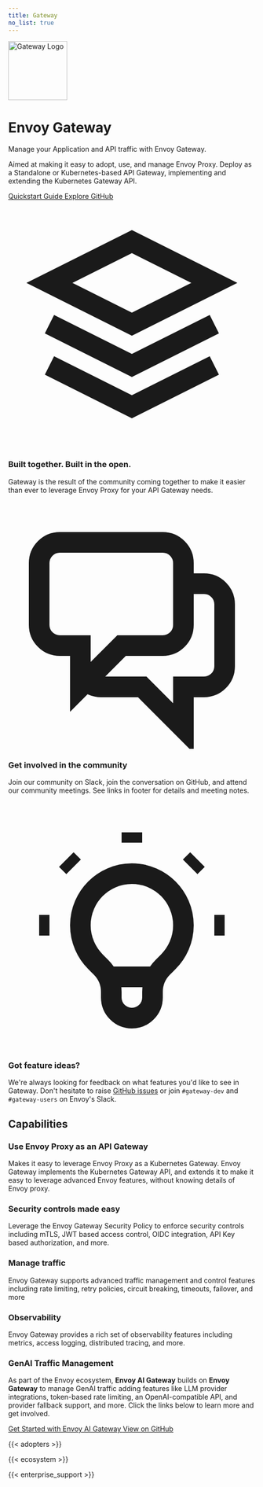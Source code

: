```yaml
---
title: Gateway
no_list: true
---
```


<div class="home-header">
  <div class="container">
    <img src="/icons/logo-white.svg" alt="Gateway Logo" class="mb-5" style="height: 120px;">
    <h1>Envoy Gateway</h1>
    <p class="lead">
      Manage your Application and API traffic with Envoy Gateway.
    </p>
    <p>
      Aimed at making it easy to adopt, use, and manage Envoy Proxy.
      Deploy as a Standalone or Kubernetes-based API Gateway, implementing and extending the Kubernetes Gateway API.
    </p>
    <div class="mt-5">
      <a class="btn btn-lg btn-glass me-3" href="/docs/tasks/quickstart/">
        <i class="fas fa-rocket me-2"></i>Quickstart Guide
      </a>
      <a class="btn btn-lg btn-glass" href="https://github.com/envoyproxy/gateway">
        <i class="fab fa-github me-2"></i>Explore GitHub
      </a>
    </div>
    <!-- <div class="mt-4">
      <a href="/docs/tasks/quickstart/" class="btn btn-primary btn-lg me-3">Get Started →</a>
    </div> -->
  </div>
</div>

<section class="feature-section">
  <div class="container">
    <div class="row justify-content-center">
      <article class="col-md-4">
        <div class="feature-box">
          <span class="feature-icon">
            <svg xmlns="http://www.w3.org/2000/svg" viewBox="0 0 24 24" fill="none" stroke="currentColor" stroke-width="2">
              <path d="M12 4L4 8l8 4 8-4-8-4zM4 12l8 4 8-4M4 16l8 4 8-4"/>
            </svg>
          </span>
          <h3>Built together. Built in the open.</h3>
          <p>
            Gateway is the result of the community coming together to make it easier than ever to leverage Envoy Proxy for your API Gateway needs.
          </p>
        </div>
      </article>
      <article class="col-md-4">
        <div class="feature-box">
          <span class="feature-icon">
            <svg xmlns="http://www.w3.org/2000/svg" viewBox="0 0 24 24" fill="none" stroke="currentColor" stroke-width="2">
              <path d="M17 8h2a2 2 0 012 2v6a2 2 0 01-2 2h-2v4l-4-4H9a1.994 1.994 0 01-1.414-.586m0 0L11 14h4a2 2 0 002-2V6a2 2 0 00-2-2H5a2 2 0 00-2 2v6a2 2 0 002 2h2v4l.586-.586z"/>
            </svg>
          </span>
          <h3>Get involved in the community</h3>
          <p>
            Join our community on Slack, join the conversation on GitHub, and attend our community meetings. See links in footer for details and meeting notes.
          </p>
        </div>
      </article>
      <article class="col-md-4">
        <div class="feature-box">
          <span class="feature-icon">
            <svg xmlns="http://www.w3.org/2000/svg" viewBox="0 0 24 24" fill="none" stroke="currentColor" stroke-width="2">
              <path d="M9.663 17h4.673M12 3v1m6.364 1.636l-.707.707M21 12h-1M4 12H3m3.343-5.657l-.707-.707m2.828 9.9a5 5 0 117.072 0l-.548.547A3.374 3.374 0 0014 18.469V19a2 2 0 11-4 0v-.531c0-.895-.356-1.754-.988-2.386l-.548-.547z"/>
            </svg>
          </span>
          <h3>Got feature ideas?</h3>
          <p>
            We're always looking for feedback on what features you'd like to see in Gateway. Don't hesitate to raise <a href="https://github.com/envoyproxy/gateway/issues">GitHub issues</a> or join <code>#gateway-dev</code> and <code>#gateway-users</code> on Envoy's Slack.
          </p>
        </div>
      </article>
    </div>
  </div>
</section>

<section class="capabilities-section">
  <div class="container">
    <h2 class="text-center mb-5">Capabilities</h2>
    <div class="row justify-content-center">
      <article class="col-md-6 mb-4">
        <div class="feature-card">
          <div class="icon-container">
            <i class="fas fa-sitemap"></i>
          </div>
          <h3>Use Envoy Proxy as an API Gateway</h3>
          <p>Makes it easy to leverage Envoy Proxy as a Kubernetes Gateway. Envoy Gateway implements the Kubernetes Gateway API, and extends it to make it easy to leverage advanced Envoy features, without knowing details of Envoy proxy.</p>
        </div>
      </article>
      <article class="col-md-6 mb-4">
        <div class="feature-card">
          <div class="icon-container">
            <i class="fas fa-shield-alt"></i>
          </div>
          <h3>Security controls made easy</h3>
          <p>Leverage the Envoy Gateway Security Policy to enforce security controls including mTLS, JWT based access control, OIDC integration, API Key based authorization, and more.</p>
        </div>
      </article>
      <article class="col-md-6 mb-4">
        <div class="feature-card">
          <div class="icon-container">
            <i class="fas fa-network-wired"></i>
          </div>
          <h3>Manage traffic</h3>
          <p>Envoy Gateway supports advanced traffic management and control features including rate limiting, retry policies, circuit breaking, timeouts, failover, and more</p>
        </div>
      </article>
      <article class="col-md-6 mb-4">
        <div class="feature-card">
          <div class="icon-container">
            <i class="fas fa-chart-line"></i>
          </div>
          <h3>Observability</h3>
          <p>Envoy Gateway provides a rich set of observability features including metrics, access logging, distributed tracing, and more.</p>
        </div>
      </article>
      <article class="col-md-12 mb-4">
        <div class="feature-card">
          <div class="icon-container">
            <i class="fas fa-brain"></i>
          </div>
          <h3>GenAI Traffic Management</h3>
          <p>As part of the Envoy ecosystem, <strong>Envoy AI Gateway</strong> builds on <strong>Envoy Gateway</strong> to manage GenAI traffic adding features like LLM provider integrations, token-based rate limiting, an OpenAI-compatible API, and provider fallback support, and more. Click the links below to learn more and get involved.</p>
          <div class="mt-4">
            <a class="btn me-3 btn-sm btn-light-purple" href="https://aigateway.envoyproxy.io/">
              <i class="fas fa-rocket"></i>Get Started with Envoy AI Gateway
            </a>
            <a class="btn btn-sm btn-light-purple" href="https://github.com/envoyproxy/ai-gateway">
              <i class="fab fa-github"></i>View on GitHub
            </a>
          </div>
        </div>
      </article>
    </div>
  </div>
</section>

{{< adopters >}}

{{< ecosystem >}}

{{< enterprise_support >}}
